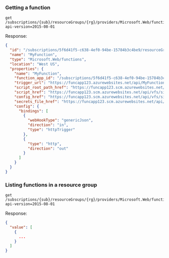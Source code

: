 ### Getting a function

    get /subscriptions/{sub}/resourceGroups/{rg}/providers/Microsoft.Web/functions?api-version=2015-08-01

Response:

```json
{
  "id": "/subscriptions/5f6d41f5-c638-4ef0-94be-15784b3c4be9/resourceGroups/MyFuncRG/providers/Microsoft.Web/functions/MyFunction",
  "name": "MyFunction",
  "type": "Microsoft.Web/functions",
  "location": "West US",
  "properties": {
    "name": "MyFunction",
    "function_app_id": "/subscriptions/5f6d41f5-c638-4ef0-94be-15784b3c4be9/resourceGroups/MyFuncRG/providers/Microsoft.Web/sites/funcapp123",
    "trigger_url": "https://funcapp123.azurewebsites.net/api/MyFunction?code=AlLHwKCuXxFjqOCWFvGiBJNJKIR7zBeHnZM0GbqwJLT32SVU6Kq3Ag==",
    "script_root_path_href": "https://funcapp123.scm.azurewebsites.net/api/vfs/site/wwwroot/MyFunction/",
    "script_href": "https://funcapp123.scm.azurewebsites.net/api/vfs/site/wwwroot/MyFunction/index.js",
    "config_href": "https://funcapp123.scm.azurewebsites.net/api/vfs/site/wwwroot/MyFunction/function.json",
    "secrets_file_href": "https://funcapp123.scm.azurewebsites.net/api/vfs/data/functions/secrets/MyFunction.json",
    "config": {
      "bindings": [
        {
          "webHookType": "genericJson",
          "direction": "in",
          "type": "httpTrigger"
        },
        {
          "type": "http",
          "direction": "out"
        }
      ]
    }
  }
}
```

### Listing functions in a resource group 

    get /subscriptions/{sub}/resourceGroups/{rg}/providers/Microsoft.Web/functions?api-version=2015-08-01

Response:

```json
{
  "value": [
    {
      ...
    }
  ]
}
```

